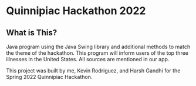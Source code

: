 # Quinnipiac Hackathon 2022

## What is This?
Java program using the Java Swing library and additional methods to match the theme of the hackathon. This program will inform users of the top three illnesses in the United States. All sources are mentioned in our app. 

This project was built by me, Kevin Rodriguez, and Harsh Gandhi for the Spring 2022 Quinnipiac Hackathon.